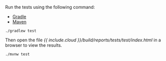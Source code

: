 Run the tests using the following command:

<div id="tabs-doc3">
    <ul>
        <li class="tabs-gradle"><a name ="gradle" href="#gradle">Gradle</a></li>
        <li class="tabs-maven"><a name ="maven" href="#maven">Maven</a></li>
    </ul>
    <div id="gradle">
        <pre><code class="language-bash">./gradlew test</code></pre>
        <p>Then open the file <em>{{ include.cloud }}/build/reports/tests/test/index.html</em> in a browser to view the results.</p>
    </div>
    <div id="maven">
        <pre><code class="language-bash">./mvnw test</code></pre>
    </div>
</div>